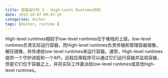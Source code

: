 ```yaml
---
title: 容器运行时 3 - High-Level Runtimes剖析
date: 2019-10-07 09:47:19
categories: docker
tags: [docker, runtime ]
---
```


High-level runtimes相较于low-level runtimes位于堆栈的上层。low-level runtimes负责实际运行容器，而High-level runtimes负责传输和管理容器镜像，解压镜像，并传递给low-level runtimes来运行容器。通常，High-level runtimes提供一个守护进程和一个API，远程应用程序可以通过它们运行容器并监视容器，但是它们位于容器之上，并将实际工作委派给low-level runtimes或其他high-level runtimes。
